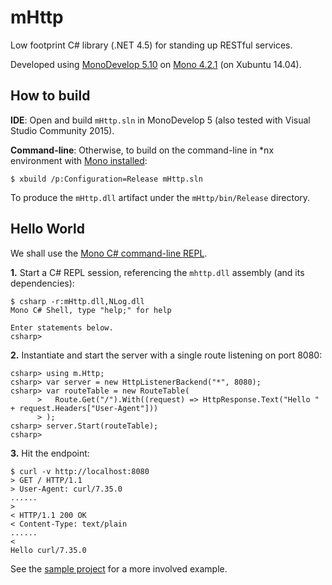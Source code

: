 # mHttp
Low footprint C# library (.NET 4.5) for standing up RESTful services.

Developed using [MonoDevelop 5.10](http://www.monodevelop.com/) on [Mono 4.2.1](http://www.mono-project.com/) (on Xubuntu 14.04).


## How to build
**IDE**: Open and build `mHttp.sln` in MonoDevelop 5 (also tested with Visual Studio Community 2015).

**Command-line**: Otherwise, to build on the command-line in *nx environment with [Mono installed](http://www.mono-project.com/docs/getting-started/install/linux/):
```shell
$ xbuild /p:Configuration=Release mHttp.sln
```
To produce the `mHttp.dll` artifact under the `mHttp/bin/Release` directory.

## Hello World
We shall use the [Mono C# command-line REPL](http://www.mono-project.com/docs/tools+libraries/tools/repl/).

**1.** Start a C# REPL session, referencing the `mhttp.dll` assembly (and its dependencies):
```shell
$ csharp -r:mHttp.dll,NLog.dll
Mono C# Shell, type "help;" for help

Enter statements below.
csharp>
```
**2.** Instantiate and start the server with a single route listening on port 8080:
```shell
csharp> using m.Http;
csharp> var server = new HttpListenerBackend("*", 8080);
csharp> var routeTable = new RouteTable(
      >   Route.Get("/").With((request) => HttpResponse.Text("Hello " + request.Headers["User-Agent"]))
      > );
csharp> server.Start(routeTable);
csharp>  
```
**3.** Hit the endpoint:
```shell
$ curl -v http://localhost:8080
> GET / HTTP/1.1
> User-Agent: curl/7.35.0
......
> 
< HTTP/1.1 200 OK
< Content-Type: text/plain
......
< 
Hello curl/7.35.0
```
See the [sample project](https://github.com/joongonn/mHttp/blob/master/mHttp.Sample/Program.cs) for a more involved example.
